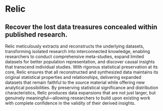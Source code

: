 # Relic

## Recover the lost data treasures concealed within published research.

Relic meticulously extracts and reconstructs the underlying datasets, transforming isolated research into interconnected knowledge, enabling researchers to conduct comprehensive meta-studies, expand limited datasets for better population representation, and discover causal insights that transcend individual studies. With rigorous statistical preservation at its core, Relic ensures that all reconstructed and synthesized data maintains its original statistical properties and relationships, delivering expanded datasets that remain faithful to the source material while offering new analytical possibilities. By preserving statistical significance and distribution characteristics, Relic produces data expansions that are not just larger, but genuinely meaningful—allowing researchers to build upon existing work with complete confidence in the validity of their derived insights.
